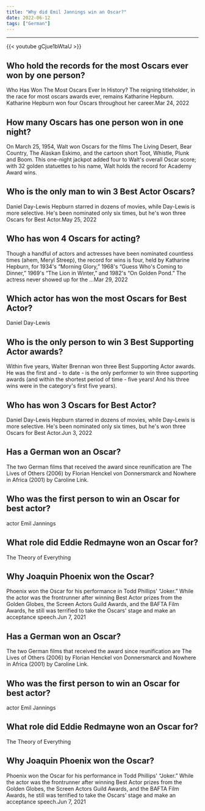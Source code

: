 ```yaml
---
title: "Why did Emil Jannings win an Oscar?"
date: 2022-06-12
tags: ["German"]
---
```


---
{{< youtube gCjue1bWtaU >}}
## Who hold the records for the most Oscars ever won by one person?
Who Has Won The Most Oscars Ever In History? The reigning titleholder, in the race for most oscars awards ever, remains Katharine Hepburn. Katharine Hepburn won four Oscars throughout her career.Mar 24, 2022

## How many Oscars has one person won in one night?
On March 25, 1954, Walt won Oscars for the films The Living Desert, Bear Country, The Alaskan Eskimo, and the cartoon short Toot, Whistle, Plunk and Boom. This one-night jackpot added four to Walt's overall Oscar score; with 32 golden statuettes to his name, Walt holds the record for Academy Award wins.

## Who is the only man to win 3 Best Actor Oscars?
Daniel Day-Lewis Hepburn starred in dozens of movies, while Day-Lewis is more selective. He's been nominated only six times, but he's won three Oscars for Best Actor.May 25, 2022

## Who has won 4 Oscars for acting?
Though a handful of actors and actresses have been nominated countless times (ahem, Meryl Streep), the record for wins is four, held by Katharine Hepburn, for 1934's “Morning Glory,” 1968's “Guess Who's Coming to Dinner,” 1969's “The Lion in Winter,” and 1982's “On Golden Pond.” The actress never showed up for the ...Mar 29, 2022

## Which actor has won the most Oscars for Best Actor?
Daniel Day-Lewis

## Who is the only person to win 3 Best Supporting Actor awards?
Within five years, Walter Brennan won three Best Supporting Actor awards. He was the first and - to date - is the only performer to win three supporting awards (and within the shortest period of time - five years! And his three wins were in the category's first five years).

## Who has won 3 Oscars for Best Actor?
Daniel Day-Lewis Hepburn starred in dozens of movies, while Day-Lewis is more selective. He's been nominated only six times, but he's won three Oscars for Best Actor.Jun 3, 2022

## Has a German won an Oscar?
The two German films that received the award since reunification are The Lives of Others (2006) by Florian Henckel von Donnersmarck and Nowhere in Africa (2001) by Caroline Link.

## Who was the first person to win an Oscar for best actor?
actor Emil Jannings

## What role did Eddie Redmayne won an Oscar for?
The Theory of Everything

## Why Joaquin Phoenix won the Oscar?
Phoenix won the Oscar for his performance in Todd Phillips' “Joker.” While the actor was the frontrunner after winning Best Actor prizes from the Golden Globes, the Screen Actors Guild Awards, and the BAFTA Film Awards, he still was terrified to take the Oscars' stage and make an acceptance speech.Jun 7, 2021

## Has a German won an Oscar?
The two German films that received the award since reunification are The Lives of Others (2006) by Florian Henckel von Donnersmarck and Nowhere in Africa (2001) by Caroline Link.

## Who was the first person to win an Oscar for best actor?
actor Emil Jannings

## What role did Eddie Redmayne won an Oscar for?
The Theory of Everything

## Why Joaquin Phoenix won the Oscar?
Phoenix won the Oscar for his performance in Todd Phillips' “Joker.” While the actor was the frontrunner after winning Best Actor prizes from the Golden Globes, the Screen Actors Guild Awards, and the BAFTA Film Awards, he still was terrified to take the Oscars' stage and make an acceptance speech.Jun 7, 2021

